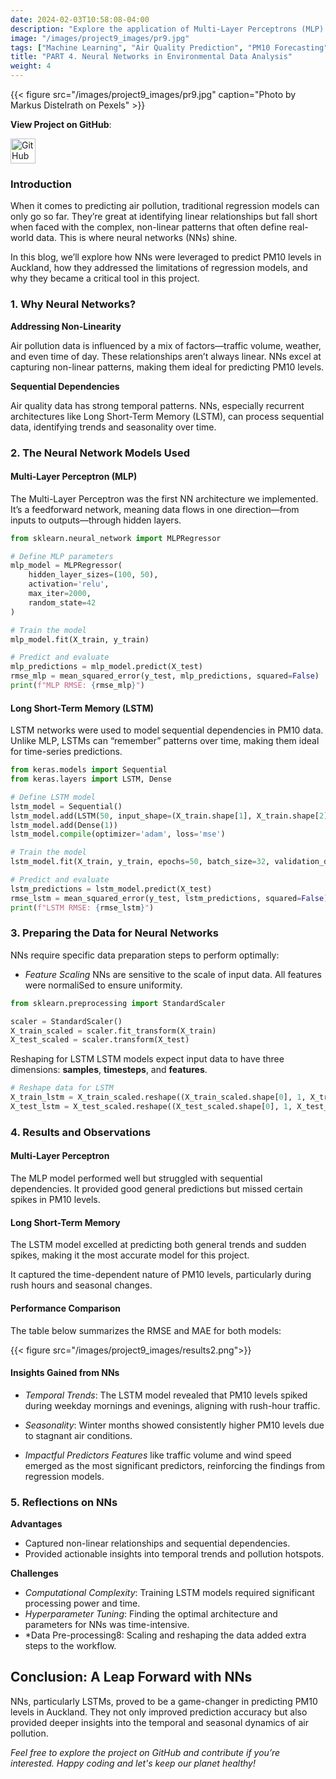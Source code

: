 ```yaml
---
date: 2024-02-03T10:58:08-04:00
description: "Explore the application of Multi-Layer Perceptrons (MLP) for pollution prediction, including hyperparameter tuning and why neural networks outperformed regression models in capturing complex patterns."
image: "/images/project9_images/pr9.jpg"
tags: ["Machine Learning", "Air Quality Prediction", "PM10 Forecasting", "Deep Learning", "Time Series Analysis", "LSTM", "Multi-Layer Perceptrons", "Environmental Data Science", "Urban Analytics", "Policy Decision Support"]
title: "PART 4. Neural Networks in Environmental Data Analysis"
weight: 4
---
```

{{< figure src="/images/project9_images/pr9.jpg" caption="Photo by Markus Distelrath on Pexels" >}}

**View Project on GitHub**: 

<a href="https://github.com/drnsmith/Pollution-Prediction-Auckland" target="_blank">
    <img src="/images/github.png" alt="GitHub" style="width:40px; height:40px; vertical-align: middle;">
  </a>

### Introduction
When it comes to predicting air pollution, traditional regression models can only go so far. They’re great at identifying linear relationships but fall short when faced with the complex, non-linear patterns that often define real-world data. This is where neural networks (NNs) shine.

In this blog, we’ll explore how NNs were leveraged to predict PM10 levels in Auckland, how they addressed the limitations of regression models, and why they became a critical tool in this project.

### 1. Why Neural Networks?

**Addressing Non-Linearity**

Air pollution data is influenced by a mix of factors—traffic volume, weather, and even time of day. These relationships aren’t always linear. NNs excel at capturing non-linear patterns, making them ideal for predicting PM10 levels.

**Sequential Dependencies**

Air quality data has strong temporal patterns. NNs, especially recurrent architectures like Long Short-Term Memory (LSTM), can process sequential data, identifying trends and seasonality over time.

### 2. The Neural Network Models Used
#### Multi-Layer Perceptron (MLP)

The Multi-Layer Perceptron was the first NN architecture we implemented. It’s a feedforward network, meaning data flows in one direction—from inputs to outputs—through hidden layers.

```python
from sklearn.neural_network import MLPRegressor

# Define MLP parameters
mlp_model = MLPRegressor(
    hidden_layer_sizes=(100, 50),
    activation='relu',
    max_iter=2000,
    random_state=42
)

# Train the model
mlp_model.fit(X_train, y_train)

# Predict and evaluate
mlp_predictions = mlp_model.predict(X_test)
rmse_mlp = mean_squared_error(y_test, mlp_predictions, squared=False)
print(f"MLP RMSE: {rmse_mlp}")
```

#### Long Short-Term Memory (LSTM)

LSTM networks were used to model sequential dependencies in PM10 data. Unlike MLP, LSTMs can “remember” patterns over time, making them ideal for time-series predictions.

```python
from keras.models import Sequential
from keras.layers import LSTM, Dense

# Define LSTM model
lstm_model = Sequential()
lstm_model.add(LSTM(50, input_shape=(X_train.shape[1], X_train.shape[2])))
lstm_model.add(Dense(1))
lstm_model.compile(optimizer='adam', loss='mse')

# Train the model
lstm_model.fit(X_train, y_train, epochs=50, batch_size=32, validation_data=(X_test, y_test), verbose=1)

# Predict and evaluate
lstm_predictions = lstm_model.predict(X_test)
rmse_lstm = mean_squared_error(y_test, lstm_predictions, squared=False)
print(f"LSTM RMSE: {rmse_lstm}")
```

### 3. Preparing the Data for Neural Networks

NNs require specific data preparation steps to perform optimally:

 - *Feature Scaling* NNs are sensitive to the scale of input data. All features were normaliSed to ensure uniformity.

```python
from sklearn.preprocessing import StandardScaler

scaler = StandardScaler()
X_train_scaled = scaler.fit_transform(X_train)
X_test_scaled = scaler.transform(X_test)
```

Reshaping for LSTM LSTM models expect input data to have three dimensions: **samples**, **timesteps**, and **features**.

```python
# Reshape data for LSTM
X_train_lstm = X_train_scaled.reshape((X_train_scaled.shape[0], 1, X_train_scaled.shape[1]))
X_test_lstm = X_test_scaled.reshape((X_test_scaled.shape[0], 1, X_test_scaled.shape[1]))
```

### 4. Results and Observations
#### Multi-Layer Perceptron

The MLP model performed well but struggled with sequential dependencies. It provided good general predictions but missed certain spikes in PM10 levels.

#### Long Short-Term Memory

The LSTM model excelled at predicting both general trends and sudden spikes, making it the most accurate model for this project. 

It captured the time-dependent nature of PM10 levels, particularly during rush hours and seasonal changes.

#### Performance Comparison
The table below summarizes the RMSE and MAE for both models:

{{< figure src="/images/project9_images/results2.png">}}

#### Insights Gained from NNs

 - *Temporal Trends*: The LSTM model revealed that PM10 levels spiked during weekday mornings and evenings, aligning with rush-hour traffic.

 - *Seasonality*: Winter months showed consistently higher PM10 levels due to stagnant air conditions.

 - *Impactful Predictors Features* like traffic volume and wind speed emerged as the most significant predictors, reinforcing the findings from regression models.

### 5. Reflections on NNs

**Advantages**
 - Captured non-linear relationships and sequential dependencies.
 - Provided actionable insights into temporal trends and pollution hotspots.

**Challenges**
 - *Computational Complexity*: Training LSTM models required significant processing power and time.
 - *Hyperparameter Tuning*: Finding the optimal architecture and parameters for NNs was time-intensive.
 - *Data Pre-processing8: Scaling and reshaping the data added extra steps to the workflow.

## Conclusion: A Leap Forward with NNs

NNs, particularly LSTMs, proved to be a game-changer in predicting PM10 levels in Auckland. They not only improved prediction accuracy but also provided deeper insights into the temporal and seasonal dynamics of air pollution.

*Feel free to explore the project on GitHub and contribute if you’re interested. Happy coding and let's keep our planet healthy!*